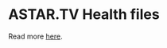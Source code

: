 # ASTAR.TV Health files
Read more [here](https://help.github.com/en/github/building-a-strong-community/creating-a-default-community-health-file).

